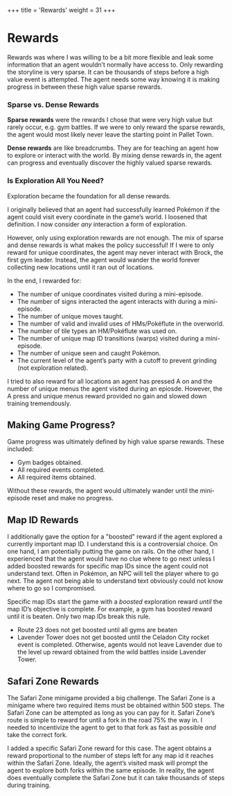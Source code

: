 +++
title = 'Rewards'
weight = 31
+++

# Rewards

Rewards was where I was willing to be a bit more flexible and leak some information that an agent wouldn’t normally have access to. Only rewarding the storyline is very sparse. It can be thousands of steps before a high value event is attempted. The agent needs some way knowing it is making progress in between these high value sparse rewards. 

### Sparse vs. Dense Rewards

**Sparse rewards** were the rewards I chose that were very high value but rarely occur, e.g. gym battles. If we were to only reward the sparse rewards, the agent would most likely never leave the starting point in Pallet Town.

**Dense rewards** are like breadcrumbs. They are for teaching an agent how to explore or interact with the world. By mixing dense rewards in, the agent can progress and eventually discover the highly valued sparse rewards. 

### Is Exploration All You Need?

Exploration became the foundation for all dense rewards.

I originally believed that an agent had successfully learned Pokémon if the agent could visit every coordinate in the game’s world. I loosened that definition. I now consider *any* interaction a form of exploration.

However, only using exploration rewards are not enough. The mix of sparse and dense rewards is what makes the policy successful! If I were to only reward for unique coordinates, the agent may never interact with Brock, the first gym leader. Instead, the agent would wander the world forever collecting new locations until it ran out of locations.

In the end, I rewarded for:

- The number of unique coordinates visited during a mini-episode.
- The number of signs interacted the agent interacts with during a mini-episode.
- The number of unique moves taught.
- The number of valid and invalid uses of HMs/Pokéflute in the overworld.   
- The number of tile types an HM/Pokéflute was used on.
- The number of unique map ID transitions (warps) visited during a mini-episode.   
- The number of unique seen and caught Pokémon.
- The current level of the agent’s party with a cutoff to prevent grinding (not exploration related).

I tried to also reward for all locations an agent has pressed A on and the number of unique menus the agent visited during an epiosde. However, the A press and unique menus reward provided no gain and slowed down training tremendously.

## Making Game Progress?

Game progress was ultimately defined by high value sparse rewards. These included:

- Gym badges obtained.
- All required events completed.
- All required items obtained.

Without these rewards, the agent would ultimately wander until the mini-episode reset and make no progress.

## Map ID Rewards

I additionally gave the option for a "boosted" reward if the agent explored a currently important map ID. I understand this is a controversial choice. On one hand, I am potentially putting the game on rails. On the other hand, I experienced that the agent would have no clue where to go next unless I added boosted rewards for specific map IDs since the agent could not understand text. Often in Pokémon, an NPC will tell the player where to go next. The agent not being able to understand text obviously could not know where to go so I compromised.

Specific map IDs start the game with a _boosted_ exploration reward *until* the map ID’s objective is complete. For example, a gym has boosted reward until it is beaten. Only two map IDs break this rule. 

- Route 23 does not get boosted until all gyms are beaten  
- Lavender Tower does not get boosted until the Celadon City rocket event is completed. Otherwise, agents would not leave Lavender due to the level up reward obtained from the wild battles inside Lavender Tower. 

## Safari Zone Rewards

The Safari Zone minigame provided a big challenge. The Safari Zone is a minigame where two required items must be obtained within 500 steps. The Safari Zone can be attempted as long as you can pay for it. Safari Zone’s route is simple to reward for until a fork in the road 75% the way in. I needed to incentivize the agent to get to that fork as fast as possible *and* take the correct fork.

I added a specific Safari Zone reward for this case. The agent obtains a reward proportional to the number of steps left for any map id it reaches within the Safari Zone. Ideally, the agent’s visited mask will prompt the agent to explore both forks within the same episode. In reality, the agent does eventually complete the Safari Zone but it can take thousands of steps during training.